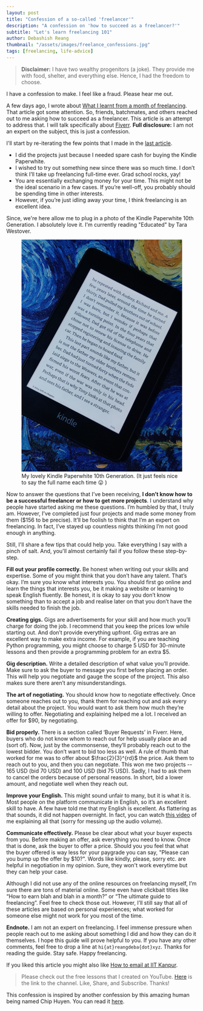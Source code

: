 ```yaml
---
layout: post
title: "Confession of a so-called 'freelancer'"
description: "A confession on 'how to succeed as a freelancer?'"
subtitle: "Let's learn freelancing 101"
author: Debashish Reang
thumbnail: "/assets/images/freelance_confessions.jpg"
tags: [freelancing, life-advice]
---
```

> **Disclaimer:** I have two wealthy progenitors (a joke). They provide me with food, shelter, and everything else. Hence, I had the freedom to choose.

I have a confession to make. I feel like a fraud. Please hear me out.

A few days ago, I wrote about [What I learnt from a month of freelancing](/2020/05/31/freelance/). That article got some attention. So, friends, batchmates, and others reached out to me asking how to succeed as a freelancer. This article is an attempt to address that. I will talk specifically about [Fiverr](https://www.fiverr.com/). **Full disclosure:** I am not an expert on the subject, this is just a confession.

I'll start by re-iterating the few points that I made in the [last article](/2020/05/31/freelance/). 
* I did the projects just because I needed spare cash for buying the Kindle Paperwhite.
* I wished to try out something new since there was so much time. I don’t think I’ll take up freelancing full-time ever. Grad school rocks, yay!
* You are essentially exchanging money for your time. This might not be the ideal scenario in a few cases. If you’re well-off, you probably should be spending time in other interests.
* However, if you’re just idling away your time, I think freelancing is an excellent idea.

Since, we're here allow me to plug in a photo of the Kindle Paperwhite 10th Generation. I absolutely love it. I'm currently reading "Educated" by Tara Westover.

<figure class="figure">
  <img src="/assets/images/kindle.jpg" class="figure-img rounded" alt="A generic square placeholder image with rounded corners in a figure.">
  <figcaption class="figure-caption text-center">My lovely Kindle Paperwhite 10th Generation. (It just feels nice to say the full name each time 😛 )</figcaption>
</figure>

Now to answer the questions that I’ve been receiving, **I don’t know how to be a successful freelancer or how to get more projects**. I understand why people have started asking me these questions. I’m humbled by that, I truly am. However, I’ve completed just four projects and made some money from them ($156 to be precise). It’ll be foolish to think that I’m an expert on freelancing. In fact, I’ve stayed up countless nights thinking I’m not good enough in anything.

Still, I'll share a few tips that could help you. Take everything I say with a pinch of salt. And, you'll almost certainly fail if you follow these step-by-step.

**Fill out your profile correctly.** Be honest when writing out your skills and expertise. Some of you might think that you don’t have any talent. That’s okay. I’m sure you know what interests you. You should first go online and learn the things that interests you, be it making a website or learning to speak English fluently. Be honest, it is okay to say you don’t know something than to accept a job and realise later on that you don’t have the skills needed to finish the job.

**Creating gigs.** Gigs are advertisements for your skill and how much you’ll charge for doing the job. I recommend that you keep the prices low while starting out. And don’t provide everything upfront. Gig extras are an excellent way to make extra income. For example, if you are teaching Python programming, you might choose to charge 5 USD for 30-minute lessons and then provide a programming problem for an extra $5.

**Gig description.** Write a detailed description of what value you’ll provide. Make sure to ask the buyer to message you first before placing an order. This will help you negotiate and gauge the scope of the project. This also makes sure there aren’t any misunderstandings.

**The art of negotiating.** You should know how to negotiate effectively. Once someone reaches out to you, thank them for reaching out and ask every detail about the project. You would want to ask them how much they’re willing to offer. Negotiating and explaining helped me a lot. I received an offer for $90, by negotiating.

**Bid properly.** There is a section called ‘Buyer Requests’ in Fiverr. Here, buyers who do not know whom to reach out for help usually place an ad (sort of). Now, just by the commonsense, they’ll probably reach out to the lowest bidder. You don’t want to bid too less as well. A rule of thumb that worked for me was to offer about $\frac{2}{3}^{rd}$ the price. Ask them to reach out to you, and then you can negotiate. This won me two projects -- 165 USD (bid 70 USD) and 100 USD (bid 75 USD). Sadly, I had to ask them to cancel the orders because of personal reasons. In short, bid a lower amount, and negotiate well when they reach out.

**Improve your English.** This might sound unfair to many, but it is what it is. Most people on the platform communicate in English, so it’s an excellent skill to have. A few have told me that my English is excellent. As flattering as that sounds, it did not happen overnight. In fact, you can watch [this video](https://www.youtube.com/watch?v=VSSgn63zQWw) of me explaining all that (sorry for messing up the audio volume).

**Communicate effectively.** Please be clear about what your buyer expects from you. Before making an offer, ask everything you need to know. Once that is done, ask the buyer to offer a price. Should you you feel that what the buyer offered is way less for your paygrade you can say, "Please can you bump up the offer by $10?". Words like kindly, please, sorry etc. are helpful in negotiation in my opinion. Sure, they won't work everytime but they can help your case.

Although I did not use any of the online resources on freelancing myself, I’m sure there are tons of material online. Some even have clickbait titles like “How to earn blah and blah in a month?” or “The ultimate guide to freelancing”. Feel free to check those out. However, I’ll still say that all of these articles are based on personal experiences; what worked for someone else might not work for you most of the time.

**Endnote.** I am not an expert on freelancing. I feel immense pressure when people reach out to me asking about something I did and how they can do it themselves. I hope this guide will prove helpful to you. If you have any other comments, feel free to drop a line at `hi{at}reangdeba{dot}xyz`. Thanks for reading the guide. Stay safe. Happy freelancing.

If you liked this article you might also like [How to email at IIT Kanpur](/2020/05/30/email-at-iitk/).

> Please check out the free lessons that I created on YouTube. [Here](https://www.youtube.com/channel/UCc0hAFLO1vlv208es8Yt2TQ) is the link to the channel. Like, Share, and Subscribe. Thanks!

This confession is inspired by another confession by this amazing human being named Chip Huyen. You can read it [here](https://huyenchip.com/2017/07/28/confession.html).
